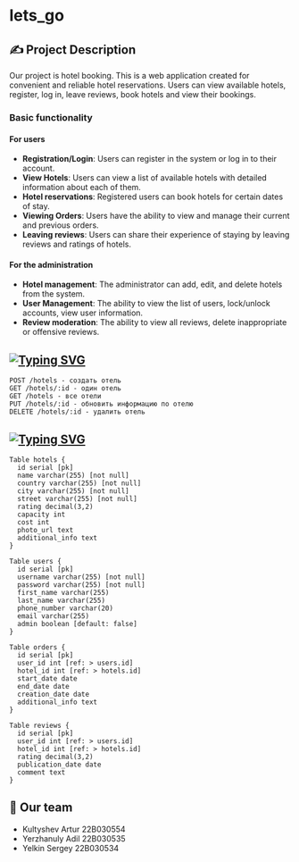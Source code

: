 # lets_go
## ✍️ Project Description
Our project is hotel booking. This is a web application created for convenient and reliable hotel reservations. Users can view available hotels, register, log in, leave reviews, book hotels and view their bookings.
### Basic functionality
#### For users
- **Registration/Login**: Users can register in the system or log in to their account.
- **View Hotels**: Users can view a list of available hotels with detailed information about each of them.
- **Hotel reservations**: Registered users can book hotels for certain dates of stay.
- **Viewing Orders**: Users have the ability to view and manage their current and previous orders.
- **Leaving reviews**: Users can share their experience of staying by leaving reviews and ratings of hotels.
#### For the administration
- **Hotel management**: The administrator can add, edit, and delete hotels from the system.
- **User Management**: The ability to view the list of users, lock/unlock accounts, view user information.
- **Review moderation**: The ability to view all reviews, delete inappropriate or offensive reviews.

##
## [![Typing SVG](https://readme-typing-svg.herokuapp.com?color=%=FFFFFF&lines=Booking+REST+API)](https://git.io/typing-svg)
```
POST /hotels - создать отель
GET /hotels/:id - один отель
GET /hotels - все отели
PUT /hotels/:id - обновить информацию по отелю
DELETE /hotels/:id - удалить отель

```
##
## [![Typing SVG](https://readme-typing-svg.herokuapp.com?color=%=FFFFFF&lines=DB+Structure)](https://git.io/typing-svg)
```
Table hotels {
  id serial [pk]
  name varchar(255) [not null]
  country varchar(255) [not null]
  city varchar(255) [not null]
  street varchar(255) [not null]
  rating decimal(3,2)
  capacity int
  cost int
  photo_url text
  additional_info text
}

Table users {
  id serial [pk]
  username varchar(255) [not null]
  password varchar(255) [not null]
  first_name varchar(255)
  last_name varchar(255)
  phone_number varchar(20)
  email varchar(255)
  admin boolean [default: false]
}

Table orders {
  id serial [pk]
  user_id int [ref: > users.id]
  hotel_id int [ref: > hotels.id]
  start_date date
  end_date date
  creation_date date
  additional_info text
}

Table reviews {
  id serial [pk]
  user_id int [ref: > users.id]
  hotel_id int [ref: > hotels.id]
  rating decimal(3,2)
  publication_date date
  comment text
}
```

## 🤝 Our team
- Kultyshev Artur 22B030554
- Yerzhanuly Adil 22B030535
- Yelkin Sergey 22B030534
